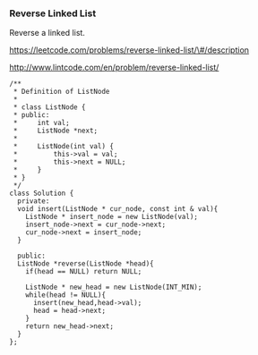 ### Reverse Linked List

Reverse a linked list.

https://leetcode.com/problems/reverse-linked-list/\#/description

http://www.lintcode.com/en/problem/reverse-linked-list/

```
/**
 * Definition of ListNode
 * 
 * class ListNode {
 * public:
 *     int val;
 *     ListNode *next;
 * 
 *     ListNode(int val) {
 *         this->val = val;
 *         this->next = NULL;
 *     }
 * }
 */
class Solution {
  private:
  void insert(ListNode * cur_node, const int & val){
    ListNode * insert_node = new ListNode(val);
    insert_node->next = cur_node->next;
    cur_node->next = insert_node;
  }

  public:
  ListNode *reverse(ListNode *head){
    if(head == NULL) return NULL;

    ListNode * new_head = new ListNode(INT_MIN);
    while(head != NULL){
      insert(new_head,head->val);
      head = head->next;
    }
    return new_head->next;
  }
};
```



